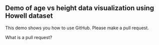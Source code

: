## Demo of age vs height data visualization using Howell dataset
This demo shows you how to use GitHub.  Please make a pull request.

What is a pull request?
